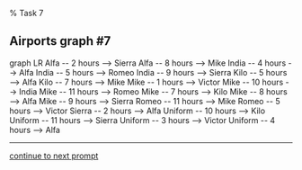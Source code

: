 % Task 7
## Airports graph #7
<div class="mermaid-access">
graph LR
  Alfa -- 2 hours --> Sierra
  Alfa -- 8 hours --> Mike
  India -- 4 hours --> Alfa
  India -- 5 hours --> Romeo
  India -- 9 hours --> Sierra
  Kilo -- 5 hours --> Alfa
  Kilo -- 7 hours --> Mike
  Mike -- 1 hours --> Victor
  Mike -- 10 hours --> India
  Mike -- 11 hours --> Romeo
  Mike -- 7 hours --> Kilo
  Mike -- 8 hours --> Alfa
  Mike -- 9 hours --> Sierra
  Romeo -- 11 hours --> Mike
  Romeo -- 5 hours --> Victor
  Sierra -- 2 hours --> Alfa
  Uniform -- 10 hours --> Kilo
  Uniform -- 11 hours --> Sierra
  Uniform -- 3 hours --> Victor
  Uniform -- 4 hours --> Alfa
</div>

---

[continue to next prompt](./task8prompt.html)

<!-- Required scripts for MermaidAccess -->
<script src="https://combinatronics.com/mermaid-js/mermaid/release/8.8.4/dist/mermaid.min.js"></script>
<script src="mermaid-access-elm.js"></script>
<script src="mermaid-access.js"></script>
<script>
mermaidAccess.go(mermaidAccess.textMode, mermaidAccess.displayAccessibleOnly)
</script>
    